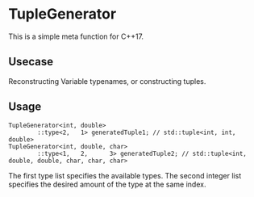 # TupleGenerator

This is a simple meta function for C++17.

## Usecase

Reconstructing Variable typenames, or constructing tuples.

## Usage

```C++17
TupleGenerator<int, double>
        ::type<2,   1> generatedTuple1; // std::tuple<int, int, double>
TupleGenerator<int, double, char>
        ::type<1,   2,      3> generatedTuple2; // std::tuple<int, double, double, char, char, char>
```

The first type list specifies the available types.
The second integer list specifies the desired amount of the type at the same index.